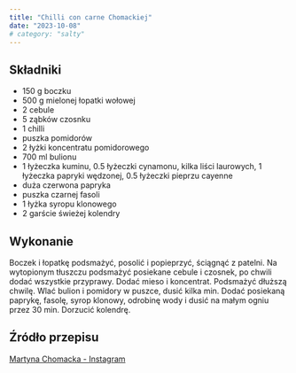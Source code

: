 ```yaml
---
title: "Chilli con carne Chomackiej"
date: "2023-10-08"
# category: "salty"
---
```


## Składniki

- 150 g boczku
- 500 g mielonej łopatki wołowej
- 2 cebule
- 5 ząbków czosnku
- 1 chilli
- puszka pomidorów
- 2 łyżki koncentratu pomidorowego
- 700 ml bulionu
- 1 łyżeczka kuminu, 0.5 łyżeczki cynamonu, kilka liści laurowych, 1 łyżeczka papryki wędzonej, 0.5 łyżeczki pieprzu cayenne
- duża czerwona papryka
- puszka czarnej fasoli
- 1 łyżka syropu klonowego
- 2 garście świeżej kolendry

## Wykonanie

Boczek i łopatkę podsmażyć, posolić i popieprzyć, ściągnąć z patelni. Na wytopionym tłuszczu podsmażyć posiekane cebule i czosnek, po chwili dodać wszystkie przyprawy. Dodać mieso i koncentrat. Podsmażyć dłuższą chwilę. Wlać bulion i pomidory w puszce, dusić kilka min. Dodać posiekaną paprykę, fasolę, syrop klonowy, odrobinę wody i dusić na małym ogniu przez 30 min. Dorzucić kolendrę.

## Źródło przepisu

[Martyna Chomacka - Instagram](https://www.instagram.com/reel/CmKBHZFoFfB/?igshid=MzRlODBiNWFlZA==)
